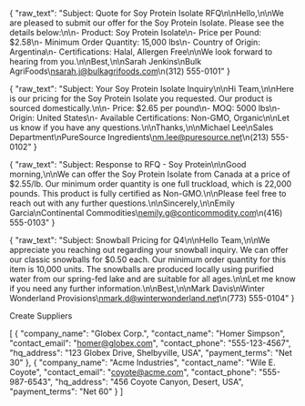 

{
  "raw_text": "Subject: Quote for Soy Protein Isolate RFQ\n\nHello,\n\nWe are pleased to submit our offer for the Soy Protein Isolate. Please see the details below:\n\n- Product: Soy Protein Isolate\n- Price per Pound: $2.58\n- Minimum Order Quantity: 15,000 lbs\n- Country of Origin: Argentina\n- Certifications: Halal, Allergen Free\n\nWe look forward to hearing from you.\n\nBest,\n\nSarah Jenkins\nBulk AgriFoods\nsarah.j@bulkagrifoods.com\n(312) 555-0101"
}

{
  "raw_text": "Subject: Your Soy Protein Isolate Inquiry\n\nHi Team,\n\nHere is our pricing for the Soy Protein Isolate you requested. Our product is sourced domestically.\n\n- Price: $2.65 per pound\n- MOQ: 5000 lbs\n- Origin: United States\n- Available Certifications: Non-GMO, Organic\n\nLet us know if you have any questions.\n\nThanks,\n\nMichael Lee\nSales Department\nPureSource Ingredients\nm.lee@puresource.net\n(213) 555-0102"
}

{
  "raw_text": "Subject: Response to RFQ - Soy Protein\n\nGood morning,\n\nWe can offer the Soy Protein Isolate from Canada at a price of $2.55/lb. Our minimum order quantity is one full truckload, which is 22,000 pounds. This product is fully certified as Non-GMO.\n\nPlease feel free to reach out with any further questions.\n\nSincerely,\n\nEmily Garcia\nContinental Commodities\nemily.g@conticommodity.com\n(416) 555-0103"
}

{
  "raw_text": "Subject: Snowball Pricing for Q4\n\nHello Team,\n\nWe appreciate you reaching out regarding your snowball inquiry. We can offer our classic snowballs for $0.50 each. Our minimum order quantity for this item is 10,000 units. The snowballs are produced locally using purified water from our spring-fed lake and are suitable for all ages.\n\nLet me know if you need any further information.\n\nBest,\n\nMark Davis\nWinter Wonderland Provisions\nmark.d@winterwonderland.net\n(773) 555-0104"
}


Create Suppliers

[
  {
    "company_name": "Globex Corp.",
    "contact_name": "Homer Simpson",
    "contact_email": "homer@globex.com",
    "contact_phone": "555-123-4567",
    "hq_address": "123 Globex Drive, Shelbyville, USA",
    "payment_terms": "Net 30"
  },
  {
    "company_name": "Acme Industries",
    "contact_name": "Wile E. Coyote",
    "contact_email": "coyote@acme.com",
    "contact_phone": "555-987-6543",
    "hq_address": "456 Coyote Canyon, Desert, USA",
    "payment_terms": "Net 60"
  }
]

